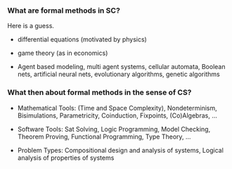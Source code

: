 ### What are formal methods in SC?

Here is a guess.

* differential equations (motivated by physics) 

* game theory (as in economics)

* Agent based modeling, multi agent systems, cellular automata, Boolean nets, artificial neural nets, evolutionary algorithms, genetic algorithms

### What then about formal methods in the sense of CS?

- Mathematical Tools: (Time and Space Complexity), Nondeterminism, Bisimulations, Parametricity, Coinduction, Fixpoints, (Co)Algebras, ...

- Software Tools: Sat Solving, Logic Programming, Model Checking, Theorem Proving, Functional Programming, Type Theory, ... 

- Problem Types: Compositional design and analysis of systems, Logical analysis of properties of systems



